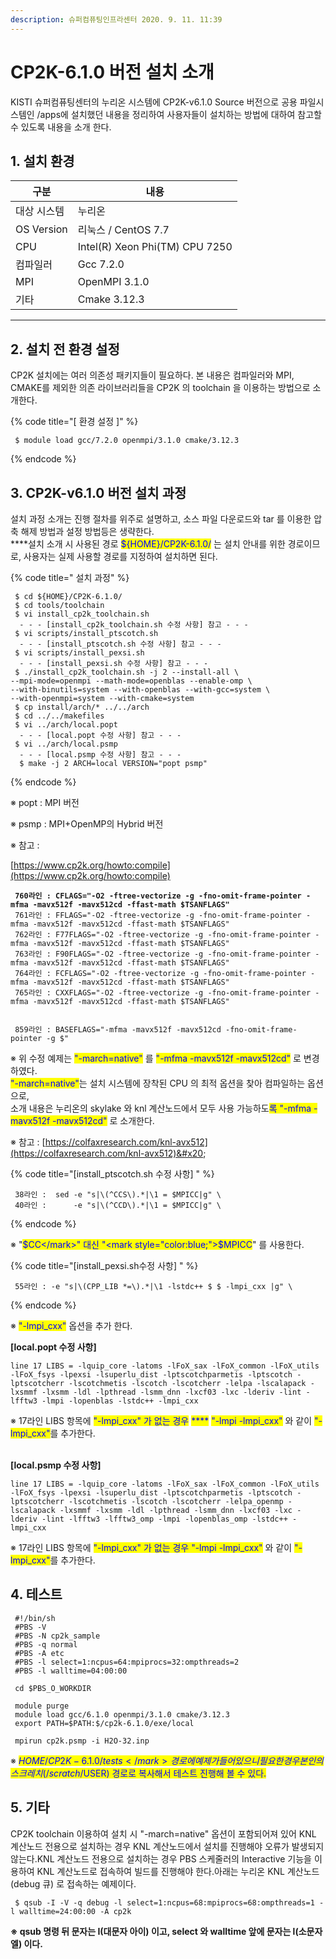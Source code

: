 ```yaml
---
description: 슈퍼컴퓨팅인프라센터 2020. 9. 11. 11:39
---
```


# CP2K-6.1.0 버전 설치 소개

KISTI 슈퍼컴퓨팅센터의 누리온 시스템에 CP2K-v6.1.0 Source 버전으로 공용 파일시스템인 /apps에 설치했던 내용을 정리하여 사용자들이 설치하는 방법에 대하여 참고할 수 있도록 내용을 소개 한다.

&#x20;

## **1. 설치 환경**

|  **구분**     | **내용**                          |
| ----------- | ------------------------------- |
|  대상 시스템     |  누리온                            |
| OS Version  |  리눅스 / CentOS 7.7               |
|  CPU        |  Intel(R) Xeon Phi(TM) CPU 7250 |
|  컴파일러       |  Gcc 7.2.0                      |
|  MPI        |  OpenMPI 3.1.0                  |
|  기타         |  Cmake 3.12.3                   |

****

## **2. 설치 전 환경 설정**&#x20;

&#x20;CP2K 설치에는 여러 의존성 패키지들이 필요하다. 본 내용은 컴파일러와 MPI, CMAKE를 제외한 의존 라이브러리들을 CP2K 의 toolchain 을 이용하는 방법으로 소개한다.

{% code title="[ 환경 설정 ]" %}
```
 $ module load gcc/7.2.0 openmpi/3.1.0 cmake/3.12.3
```
{% endcode %}

## **3. CP2K-v6.1.0 버전 설치 과정**

&#x20;설치 과정 소개는 진행 절차를 위주로 설명하고, 소스 파일 다운로드와 tar 를 이용한 압축 해제 방법과 설정 방법등은 생략한다. \
****설치 소개 시 사용된 경로 <mark style="color:blue;">${HOME}/CP2K-6.1.0/</mark> 는 설치 안내를 위한 경로이므로, 사용자는 실제 사용할 경로를 지정하여 설치하면 된다. &#x20;

{% code title=" 설치 과정" %}
```
 $ cd ${HOME}/CP2K-6.1.0/
 $ cd tools/toolchain
 $ vi install_cp2k_toolchain.sh
  - - - [install_cp2k_toolchain.sh 수정 사항] 참고 - - -
 $ vi scripts/install_ptscotch.sh 
  - - - [install_ptscotch.sh 수정 사항] 참고 - - -
 $ vi scripts/install_pexsi.sh
  - - - [install_pexsi.sh 수정 사항] 참고 - - -
 $ ./install_cp2k_toolchain.sh -j 2 --install-all \
--mpi-mode=openmpi --math-mode=openblas --enable-omp \
--with-binutils=system --with-openblas --with-gcc=system \
--with-openmpi=system --with-cmake=system
 $ cp install/arch/* ../../arch
 $ cd ../../makefiles
 $ vi ../arch/local.popt
  - - - [local.popt 수정 사항] 참고 - - -
 $ vi ../arch/local.psmp
  - - - [local.psmp 수정 사항] 참고 - - -
  $ make -j 2 ARCH=local VERSION="popt psmp"
```
{% endcode %}

※ popt : MPI 버전

※ psmp : MPI+OpenMP의 Hybrid 버전

※ 참고 :&#x20;

[https://www.cp2k.org/howto:compile](https://www.cp2k.org/howto:compile)

&#x20;

<pre data-title="[install_cp2k_toolchain.sh 수정 사항] "><code><strong> 760라인 : CFLAGS="-O2 -ftree-vectorize -g -fno-omit-frame-pointer -mfma -mavx512f -mavx512cd -ffast-math $TSANFLAGS"
</strong> 761라인 : FFLAGS="-O2 -ftree-vectorize -g -fno-omit-frame-pointer -mfma -mavx512f -mavx512cd -ffast-math $TSANFLAGS"
 762라인 : F77FLAGS="-O2 -ftree-vectorize -g -fno-omit-frame-pointer -mfma -mavx512f -mavx512cd -ffast-math $TSANFLAGS"
 763라인 : F90FLAGS="-O2 -ftree-vectorize -g -fno-omit-frame-pointer -mfma -mavx512f -mavx512cd -ffast-math $TSANFLAGS"
 764라인 : FCFLAGS="-O2 -ftree-vectorize -g -fno-omit-frame-pointer -mfma -mavx512f -mavx512cd -ffast-math $TSANFLAGS"
 765라인 : CXXFLAGS="-O2 -ftree-vectorize -g -fno-omit-frame-pointer -mfma -mavx512f -mavx512cd -ffast-math $TSANFLAGS"
 

 859라인 : BASEFLAGS="-mfma -mavx512f -mavx512cd -fno-omit-frame-pointer -g $"</code></pre>

※ 위 수정 예제는  <mark style="color:blue;">"-march=native"</mark> 를 <mark style="color:blue;">"-mfma -mavx512f -mavx512cd"</mark> 로 변경 하였다.\
<mark style="color:blue;">"-march=native"</mark>는 설치 시스템에 장착된 CPU 의 최적 옵션을 찾아 컴파일하는 옵션으로,\
소개 내용은 누리온의 skylake 와 knl 계산노드에서 모두 사용 가능하도<mark style="color:blue;">록 "-mfma -mavx512f -mavx512cd"</mark> 로 소개한다.

※ 참고 : [https://colfaxresearch.com/knl-avx512](https://colfaxresearch.com/knl-avx512)&#x20;



{% code title="[install_ptscotch.sh 수정 사항] " %}
```
 38라인 :  sed -e "s|\(^CCS\).*|\1 = $MPICC|g" \
 40라인 :      -e "s|\(^CCD\).*|\1 = $MPICC|g" \
```
{% endcode %}

※ "<mark style="color:blue;">$CC</mark>" 대신 "<mark style="color:blue;">$MPICC</mark>" 를 사용한다.



{% code title="[install_pexsi.sh수정 사항] " %}
```
 55라인 : -e "s|\(CPP_LIB *=\).*|\1 -lstdc++ $ $ -lmpi_cxx |g" \
```
{% endcode %}

※ <mark style="color:blue;">"-lmpi\_cxx"</mark> 옵션을 추가 한다.

&#x20;

**\[local.popt 수정 사항]**&#x20;

```
line 17 LIBS = -lquip_core -latoms -lFoX_sax -lFoX_common -lFoX_utils -lFoX_fsys -lpexsi -lsuperlu_dist -lptscotchparmetis -lptscotch -lptscotcherr -lscotchmetis -lscotch -lscotcherr -lelpa -lscalapack -lxsmmf -lxsmm -ldl -lpthread -lsmm_dnn -lxcf03 -lxc -lderiv -lint -lfftw3 -lmpi -lopenblas -lstdc++ -lmpi_cxx
```

&#x20;※ 17라인 LIBS 항목에 <mark style="color:blue;">"-lmpi\_cxx" 가 없는 경우</mark> <mark style="color:blue;"></mark><mark style="color:blue;">****</mark> <mark style="color:blue;"></mark><mark style="color:blue;">"-lmpi -lmpi\_cxx"</mark> 와 같이 <mark style="color:blue;">"-lmpi\_cxx"</mark>를 추가한다.

&#x20;\
**\[local.psmp 수정 사항]**&#x20;

```
line 17 LIBS = -lquip_core -latoms -lFoX_sax -lFoX_common -lFoX_utils -lFoX_fsys -lpexsi -lsuperlu_dist -lptscotchparmetis -lptscotch -lptscotcherr -lscotchmetis -lscotch -lscotcherr -lelpa_openmp -lscalapack -lxsmmf -lxsmm -ldl -lpthread -lsmm_dnn -lxcf03 -lxc -lderiv -lint -lfftw3 -lfftw3_omp -lmpi -lopenblas_omp -lstdc++ -lmpi_cxx
```

&#x20;

※ 17라인 LIBS 항목에 <mark style="color:blue;">"-lmpi\_cxx" 가 없는 경우 "-lmpi -lmpi\_cxx"</mark> 와 같이 <mark style="color:blue;">"-lmpi\_cxx"</mark>를 추가한다.



## **4. 테스트**

```
 #!/bin/sh
 #PBS -V
 #PBS -N cp2k_sample
 #PBS -q normal
 #PBS -A etc
 #PBS -l select=1:ncpus=64:mpiprocs=32:ompthreads=2
 #PBS -l walltime=04:00:00
 
 cd $PBS_O_WORKDIR
 
 module purge
 module load gcc/6.1.0 openmpi/3.1.0 cmake/3.12.3
 export PATH=$PATH:$/cp2k-6.1.0/exe/local
 
 mpirun cp2k.psmp -i H2O-32.inp
```

※ <mark style="color:blue;">${HOME}/CP2K-6.1.0/tests</mark> 경로에 예제가 들어 있으니 필요한 경우 본인의 스크레치(/scratch/$USER) 경로로 복사해서 테스트 진행해 볼 수 있다.



## **5. 기타**

CP2K toolchain 이용하여 설치 시 "-march=native" 옵션이 포함되어져 있어 KNL 계산노드 전용으로 설치하는 경우 KNL 계산노드에서 설치를 진행해야 오류가 발생되지 않는다.KNL 계산노드 전용으로 설치하는 경우 PBS 스케줄러의 Interactive 기능을 이용하여 KNL 계산노드로 접속하여 빌드를 진행해야 한다.아래는 누리온 KNL 계산노드(debug 큐) 로 접속하는 예제이다.&#x20;

```
 $ qsub -I -V -q debug -l select=1:ncpus=68:mpiprocs=68:ompthreads=1 -l walltime=24:00:00 -A cp2k
```

**※ qsub 명령 뒤 문자는 I(대문자 아이)  이고, select 와 walltime 앞에 문자는 l(소문자 엘) 이다.**
